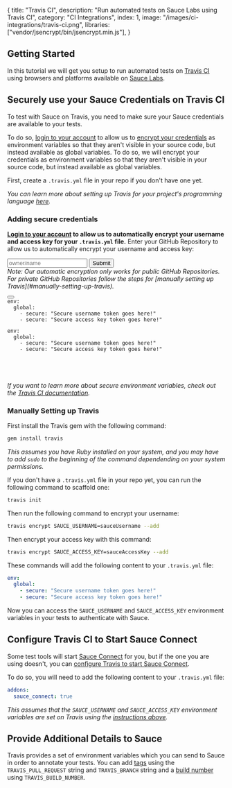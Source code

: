 {
  title: "Travis CI",
  description: "Run automated tests on Sauce Labs using Travis CI",
  category: "CI Integrations",
  index: 1,
  image: "/images/ci-integrations/travis-ci.png",
  libraries: ["vendor/jsencrypt/bin/jsencrypt.min.js"],
}

## Getting Started

In this tutorial we will get you setup to run automated tests on
[Travis CI](https://travis-ci.org/) using browsers and platforms available on
[Sauce Labs](https://saucelabs.com).

## Securely use your Sauce Credentials on Travis CI

To test with Sauce on Travis, you need to make sure your Sauce credentials are available to your tests.

<span class="show-when-un-authenticated">To do so, <a href="#" id="travis-login-redirect">login to your account</a> to allow us to [encrypt your credentials](#adding-secure-credentials) as environment variables so that they aren't visible in your source code, but instead available as global variables.</span>
<span class="show-when-authenticated">To do so, we will encrypt your credentials as environment variables so that they aren't visible in your source code, but instead available as global variables.</span>

<span class="show-when-authenticated">First, create a `.travis.yml` file in your repo if you don't have one yet.</span>

*You can learn more about setting up Travis for your project's programming language [here](http://about.travis-ci.org/docs/user/getting-started/#Getting-started).*

### Adding secure credentials

<span class="show-when-un-authenticated"><b><a href="#" id="travis-login-redirect-adding-credentials">Login to your account</a> to allow us to automatically encrypt your username and access key for your `.travis.yml` file.</b></span>
<span class="show-when-authenticated">Enter your GitHub Repository to allow us to automatically encrypt your username and access key:</span>
<div class="show-when-authenticated">
  <div class="control-group">
    <div class="controls">
      <input class="span4" id="repo" pattern="[^\/\s]+\/[^\/\s]+" placeholder="owner/name" required="required" type="text">
      <button class="btn btn-default" id="encrypt">Submit</button>
    </div>
  </div>
  <div class="span6" id="output"></div>
  
</div>
<span><em>Note: Our automatic encryption only works for public GitHub Repositories. For private GitHub Repositories follow the steps for [manually setting up Travis](#manually-setting-up-travis).</em></span>

<span class="show-after-encryption" style="display:none" >For the project:  <span id="project"></span>, add your secure username token and secure access key token to your `.travis.yml` file with the following:</span>

<pre><code class="lang-yaml"><div class="button-container"><button data-clipboard-target="travis-auto-encryption" class="btn btn-default clipboard"><span class="fa fa-clipboard"></span></button><div id="code-4" class="hidden">env:
  global:
    - secure: "Secure username token goes here!"
    - secure: "Secure access key token goes here!"</div></div><div class="highlight" id="travis-auto-encryption"><pre><span class="l-Scalar-Plain">env</span><span class="p-Indicator">:</span>
  <span class="l-Scalar-Plain">global</span><span class="p-Indicator">:</span>
    <span class="p-Indicator">-</span> <span class="l-Scalar-Plain">secure</span><span class="p-Indicator">:</span> <span class="s" id="usernameContainer">"Secure username token goes here!"</span>
    <span class="p-Indicator">-</span> <span class="l-Scalar-Plain">secure</span><span class="p-Indicator">:</span> <span class="s" id="accessKeyContainer">"Secure access key token goes here!"</span>
</pre></div>
</code></pre>

<span class="show-after-encryption" style="display:none" >Now you can access the `SAUCE_USERNAME` and `SAUCE_ACCESS_KEY` environment variables in your tests to authenticate with Sauce.</span>


*If you want to learn more about secure environment variables, check out the
[Travis
CI documentation](http://about.travis-ci.org/docs/user/build-configuration/#Secure-environment-variables).*

### Manually Setting up Travis

First install the Travis gem with the following command:

```bash
gem install travis
```
*This assumes you have Ruby installed on your system, and you may have to add `sudo` to the beginning of the command dependending on your system permissions.*

If you don't have a `.travis.yml` file in your repo yet, you can run the following command to scaffold one:

```bash
travis init
```

Then run the following command to encrypt your username:

```bash
travis encrypt SAUCE_USERNAME=sauceUsername --add
```

Then encrypt your access key with this command:

```bash
travis encrypt SAUCE_ACCESS_KEY=sauceAccessKey --add
```

These commands will add the following content to your  `.travis.yml` file:

```yaml
env:
  global:
    - secure: "Secure username token goes here!"
    - secure: "Secure access key token goes here!"
```

Now you can access the `SAUCE_USERNAME` and `SAUCE_ACCESS_KEY` environment variables in your tests to authenticate with Sauce.

## Configure Travis CI to Start Sauce Connect

Some test tools will start [Sauce Connect](/reference/sauce-connect) for you, but if the one you are using doesn't, you can [configure Travis to start Sauce Connect](http://docs.travis-ci.com/user/sauce-connect/).

To do so, you will need to add the following content to your `.travis.yml` file:

```yaml
addons:
  sauce_connect: true
```
*This assumes that the `SAUCE_USERNAME` and `SAUCE_ACCESS_KEY` environment variables are set on Travis using the [instructions above](#adding-secure-credentials).*

## Provide Additional Details to Sauce

Travis provides a set of environment variables which you can send to Sauce in order to annotate your tests. You can add [tags](/reference/test-configuration/#tagging) using the `TRAVIS_PULL_REQUEST` string and `TRAVIS_BRANCH` string and a [build number](/reference/test-configuration/#recording-build-numbers) using `TRAVIS_BUILD_NUMBER`.